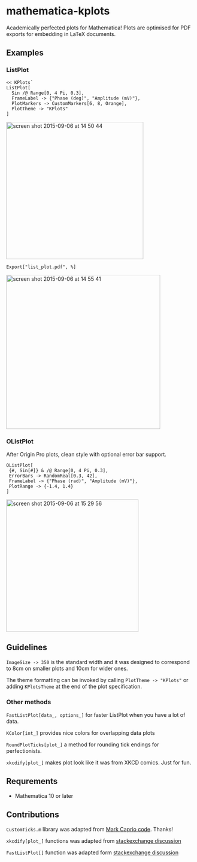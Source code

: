mathematica-kplots
==================

Academically perfected plots for Mathematica! Plots are optimised for PDF exports for embedding in LaTeX documents. 

## Examples

### ListPlot  

    << KPlots`
    ListPlot[
      Sin /@ Range[0, 4 Pi, 0.3],
      FrameLabel -> {"Phase (deg)", "Amplitude (mV)"},
      PlotMarkers -> CustomMarkers[6, 8, Orange],
      PlotTheme -> "KPlots"
    ]

<img width="366" alt="screen shot 2015-09-06 at 14 50 44" src="https://cloud.githubusercontent.com/assets/4820843/9704671/c79151dc-54a6-11e5-8b7b-136ed0c48cf6.png">

    Export["list_plot.pdf", %]

<img width="411" alt="screen shot 2015-09-06 at 14 55 41" src="https://cloud.githubusercontent.com/assets/4820843/9704692/6ef482f0-54a7-11e5-944d-845fbcb06340.png">

### OListPlot

After Origin Pro plots, clean style with optional error bar support.

    OListPlot[
     {#, Sin[#]} & /@ Range[0, 4 Pi, 0.3],
     ErrorBars -> RandomReal[0.3, 42],
     FrameLabel -> {"Phase (rad)", "Amplitude (mV)"},
     PlotRange -> {-1.4, 1.4}
    ]
    
<img width="353" alt="screen shot 2015-09-06 at 15 29 56" src="https://cloud.githubusercontent.com/assets/4820843/9704875/6461cf8c-54ac-11e5-9113-594ddfb70180.png">

## Guidelines

`ImageSize -> 350` is the standard width and it was designed to correspond to 8cm on smaller plots and 10cm for wider ones. 

The theme formatting can be invoked by calling `PlotTheme -> "KPlots"` or adding `KPlotsTheme` at the end of the plot specification. 


### Other methods

`FastListPlot[data_, options_]` for faster ListPlot when you have a lot of data.

`KColor[int_]` provides nice colors for overlapping data plots

`RoundPlotTicks[plot_]` a method for rounding tick endings for perfectionists. 

`xkcdify[plot_]` makes plot look like it was from XKCD comics. Just for fun.


## Requrements

 - Mathematica 10 or later

## Contributions 

`CustomTicks.m` library was adapted from [Mark Caprio code](http://scidraw.nd.edu/). Thanks!

`xkcdify[plot_]` functions was adapted from [stackexchange discussion](http://mathematica.stackexchange.com/questions/11350/xkcd-style-graphs)

`FastListPlot[]` function was adapted form [stackexchange discussion](http://mathematica.stackexchange.com/questions/140/listplot-plotting-large-data-fast)
